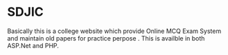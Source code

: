 # SDJIC
Basically this is a college website which provide Online MCQ Exam System and maintain old papers for practice perpose .
This is availble in both ASP.Net and PHP.
